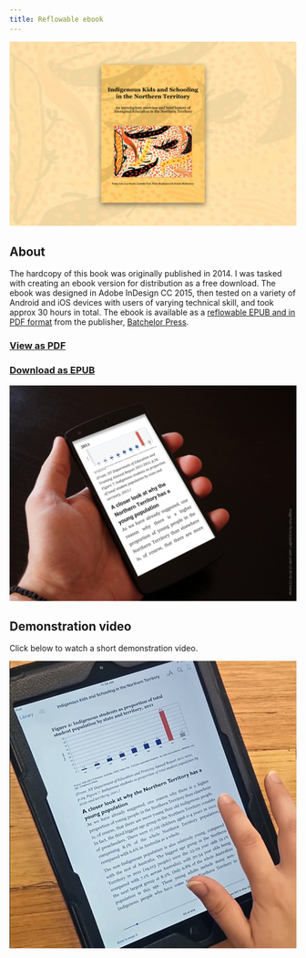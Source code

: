 ```yaml
---
title: Reflowable ebook
---
```


![Cover photo](resources/IKS-portfolio-cover.jpg)

## About
The hardcopy of this book was originally published in 2014. I was tasked with creating an ebook version for distribution as a free download. The ebook was designed in Adobe InDesign CC 2015, then tested on a variety of Android and iOS devices with users of varying technical skill, and took approx 30 hours in total. The ebook is available as a [reflowable EPUB and in PDF format](http://batchelorpress.com/node/290) from the publisher, [Batchelor Press](http://batchelorpress.com/).

### [View as PDF](resources/indigenous-kids-schooling-nt.pdf)

### [Download as EPUB](resources/indigenous-kids-schooling-nt.epub)

![ebook mockup](resources/Nexus-5-mockup.jpg)

## Demonstration video

Click below to watch a short demonstration video.

[![ebook demonstration](resources/demoStill.jpg)](https://vimeo.com/180543488?share=copy)
